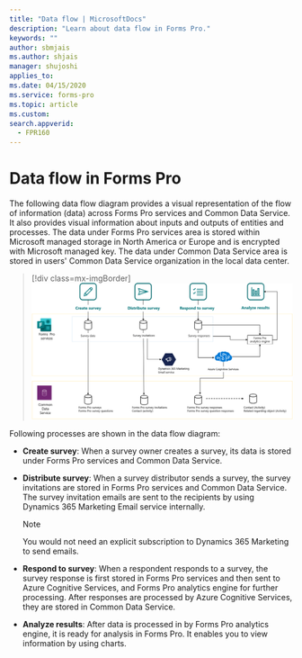 ```yaml
---
title: "Data flow | MicrosoftDocs"
description: "Learn about data flow in Forms Pro."
keywords: ""
author: sbmjais
ms.author: shjais
manager: shujoshi
applies_to: 
ms.date: 04/15/2020
ms.service: forms-pro
ms.topic: article
ms.custom: 
search.appverid:
  - FPR160
---
```


# Data flow in Forms Pro

The following data flow diagram provides a visual representation of the flow of information (data) across Forms Pro services and Common Data Service. It also provides visual information about inputs and outputs of entities and processes. The data under Forms Pro services area is stored within Microsoft managed storage in North America or Europe and is encrypted with Microsoft managed key. The data under Common Data Service area is stored in users' Common Data Service organization in the local data center.

> [!div class=mx-imgBorder]
> ![Data flow diagram of Forms Pro](media/dfd.png "Data flow diagram of Forms Pro")

Following processes are shown in the data flow diagram:

- **Create survey**: When a survey owner creates a survey, its data is stored under Forms Pro services and Common Data Service.

- **Distribute survey**: When a survey distributor sends a survey, the survey invitations are stored in Forms Pro services and Common Data Service. The survey invitation emails are sent to the recipients by using Dynamics 365 Marketing Email service internally.

  > [!NOTE]
  > You would not need an explicit subscription to Dynamics 365 Marketing to send emails.

- **Respond to survey**: When a respondent responds to a survey, the survey response is first stored in Forms Pro services and then sent to Azure Cognitive Services, and Forms Pro analytics engine for further processing. After responses are processed by Azure Cognitive Services, they are stored in Common Data Service.

- **Analyze results**: After data is processed in by Forms Pro analytics engine, it is ready for analysis in Forms Pro. It enables you to view information by using charts.